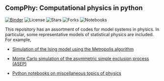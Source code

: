 ## CompPhy: Computational physics in python 

[![Binder](https://mybinder.org/badge.svg)](https://mybinder.org/v2/gh/rajeshrinet/compPhy/master?filepath=notebooks)
![License](https://img.shields.io/github/license/rajeshrinet/compPhy) 
![Stars](https://img.shields.io/github/stars/rajeshrinet/compPhy) 
![Forks](https://img.shields.io/github/forks/rajeshrinet/compPhy) 
![Notebooks](https://github.com/rajeshrinet/compPhy/workflows/Notebooks/badge.svg)


This repository has an assortment of codes for model systems in physics. 
In particular, some representative models of statistical physics are included.
For example,

* [Simulation of the Ising model using the Metropolis algorithm](https://github.com/rajeshrinet/compPhy/tree/master/ising)

* [Monte Carlo simulation of the asymmetric simple exclusion process (ASEP)](https://github.com/rajeshrinet/compPhy/tree/master/asep)

* [Python notebooks on miscellaneous topics of physics](https://github.com/rajeshrinet/compPhy/tree/master/notebooks)









